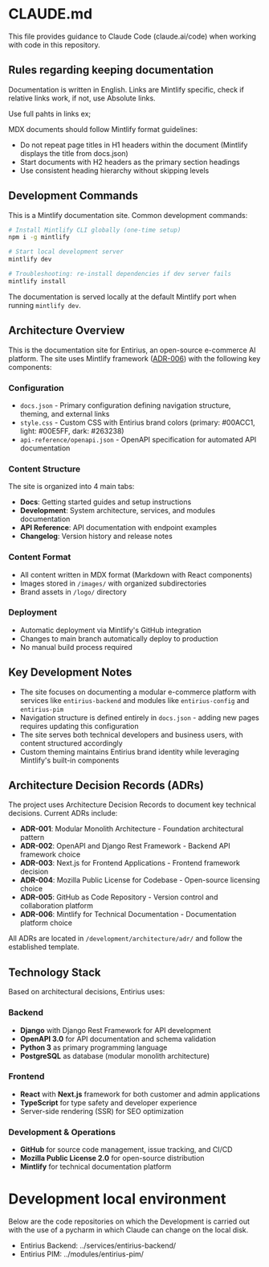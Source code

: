 # CLAUDE.md

This file provides guidance to Claude Code (claude.ai/code) when working with code in this repository.


## Rules regarding keeping documentation

Documentation is written in English.
Links are Mintlify specific, check if relative links work, if not, use Absolute links.

Use full pahts in links ex;

MDX documents should follow Mintlify format guidelines:
- Do not repeat page titles in H1 headers within the document (Mintlify displays the title from docs.json)
- Start documents with H2 headers as the primary section headings
- Use consistent heading hierarchy without skipping levels 

## Development Commands

This is a Mintlify documentation site. Common development commands:

```bash
# Install Mintlify CLI globally (one-time setup)
npm i -g mintlify

# Start local development server
mintlify dev

# Troubleshooting: re-install dependencies if dev server fails
mintlify install
```

The documentation is served locally at the default Mintlify port when running `mintlify dev`.

## Architecture Overview

This is the documentation site for Entirius, an open-source e-commerce AI platform. The site uses Mintlify framework ([ADR-006](/development/architecture/adr/adr-006-mintlify-documentation-platform)) with the following key components:

### Configuration
- `docs.json` - Primary configuration defining navigation structure, theming, and external links
- `style.css` - Custom CSS with Entirius brand colors (primary: #00ACC1, light: #00E5FF, dark: #263238)
- `api-reference/openapi.json` - OpenAPI specification for automated API documentation

### Content Structure
The site is organized into 4 main tabs:
- **Docs**: Getting started guides and setup instructions
- **Development**: System architecture, services, and modules documentation
- **API Reference**: API documentation with endpoint examples
- **Changelog**: Version history and release notes

### Content Format
- All content written in MDX format (Markdown with React components)
- Images stored in `/images/` with organized subdirectories
- Brand assets in `/logo/` directory

### Deployment
- Automatic deployment via Mintlify's GitHub integration
- Changes to main branch automatically deploy to production
- No manual build process required

## Key Development Notes

- The site focuses on documenting a modular e-commerce platform with services like `entirius-backend` and modules like `entirius-config` and `entirius-pim`
- Navigation structure is defined entirely in `docs.json` - adding new pages requires updating this configuration
- The site serves both technical developers and business users, with content structured accordingly
- Custom theming maintains Entirius brand identity while leveraging Mintlify's built-in components

## Architecture Decision Records (ADRs)

The project uses Architecture Decision Records to document key technical decisions. Current ADRs include:

- **ADR-001**: Modular Monolith Architecture - Foundation architectural pattern
- **ADR-002**: OpenAPI and Django Rest Framework - Backend API framework choice
- **ADR-003**: Next.js for Frontend Applications - Frontend framework decision
- **ADR-004**: Mozilla Public License for Codebase - Open-source licensing choice
- **ADR-005**: GitHub as Code Repository - Version control and collaboration platform
- **ADR-006**: Mintlify for Technical Documentation - Documentation platform choice

All ADRs are located in `/development/architecture/adr/` and follow the established template.

## Technology Stack

Based on architectural decisions, Entirius uses:

### Backend
- **Django** with Django Rest Framework for API development
- **OpenAPI 3.0** for API documentation and schema validation
- **Python 3** as primary programming language
- **PostgreSQL** as database (modular monolith architecture)

### Frontend
- **React** with **Next.js** framework for both customer and admin applications
- **TypeScript** for type safety and developer experience
- Server-side rendering (SSR) for SEO optimization

### Development & Operations
- **GitHub** for source code management, issue tracking, and CI/CD
- **Mozilla Public License 2.0** for open-source distribution
- **Mintlify** for technical documentation platform


# Development local environment

Below are the code repositories on which the Development is carried out with the use of a pycharm in which Claude can change on the local disk.

- Entirius Backend: ../services/entirius-backend/
- Entirius PIM: ../modules/entirius-pim/


